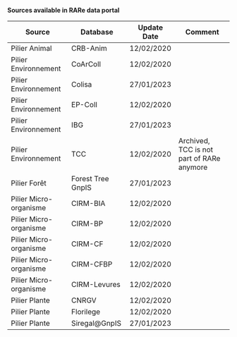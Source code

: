 **Sources available in RARe data portal**

| Source                 | Database          | Update Date | Comment |
| ---------------------- | ----------------- | ----------- | ------- |
| Pilier Animal          | CRB-Anim          | 12/02/2020  |         |
| Pilier Environnement   | CoArColl          | 12/02/2020  |         |
| Pilier Environnement   | Colisa            | 27/01/2023  |         |
| Pilier Environnement   | EP-Coll           | 12/02/2020  |         |
| Pilier Environnement   | IBG               | 27/01/2023  |         |
| Pilier Environnement   | TCC               | 12/02/2020  | Archived, TCC is not part of RARe anymore |
| Pilier Forêt           | Forest Tree GnpIS | 27/01/2023  |         |
| Pilier Micro-organisme | CIRM-BIA          | 12/02/2020  |         |
| Pilier Micro-organisme | CIRM-BP           | 12/02/2020  |         |
| Pilier Micro-organisme | CIRM-CF           | 12/02/2020  |         |
| Pilier Micro-organisme | CIRM-CFBP         | 12/02/2020  |         |
| Pilier Micro-organisme | CIRM-Levures      | 12/02/2020  |         |
| Pilier Plante          | CNRGV             | 12/02/2020  |         |
| Pilier Plante          | Florilege         | 12/02/2020  |         |
| Pilier Plante          | Siregal@GnpIS     | 27/01/2023  |         |

